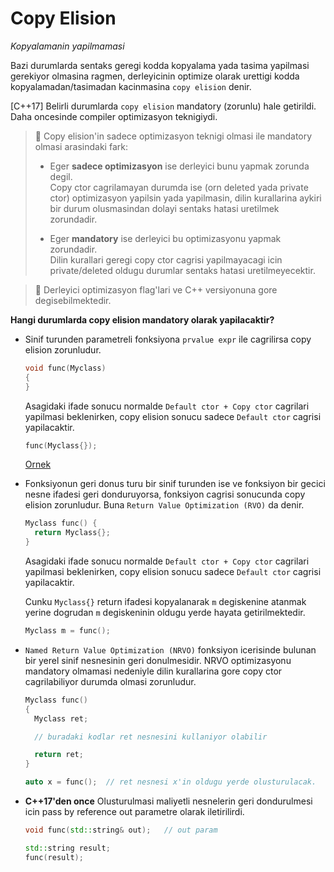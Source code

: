 # Copy Elision
*Kopyalamanin yapilmamasi*

Bazi durumlarda sentaks geregi kodda kopyalama yada tasima yapilmasi gerekiyor olmasina ragmen, derleyicinin optimize olarak urettigi kodda kopyalamadan/tasimadan kacinmasina `copy elision` denir.

[C++17] Belirli durumlarda `copy elision` mandatory (zorunlu) hale getirildi. Daha oncesinde compiler optimizasyon teknigiydi.

> :triangular_flag_on_post: 
> Copy elision'in sadece optimizasyon teknigi olmasi ile mandatory olmasi arasindaki fark:
> 
> * Eger **sadece optimizasyon** ise derleyici bunu yapmak zorunda degil.  
>   Copy ctor cagrilamayan durumda ise (orn deleted yada private ctor) optimizasyon yapilsin yada yapilmasin, dilin kurallarina aykiri bir durum olusmasindan dolayi sentaks hatasi uretilmek zorundadir.
> 
> * Eger **mandatory** ise derleyici bu optimizasyonu yapmak zorundadir.  
>   Dilin kurallari geregi copy ctor cagrisi yapilmayacagi icin private/deleted oldugu durumlar sentaks hatasi uretilmeyecektir.

> :triangular_flag_on_post: 
> Derleyici optimizasyon flag'lari ve C++ versiyonuna gore degisebilmektedir. 

**Hangi durumlarda copy elision mandatory olarak yapilacaktir?**

* Sinif turunden parametreli fonksiyona `prvalue expr` ile cagrilirsa copy elision zorunludur.
  ```C++
  void func(Myclass)
  {
  }
  ```
  Asagidaki ifade sonucu normalde `Default ctor + Copy ctor` cagrilari yapilmasi beklenirken, copy elision sonucu sadece `Default ctor` cagrisi yapilacaktir.
  ```C++
  func(Myclass{});
  ```
  [Ornek](res/src/copy_elision01.cpp)

* Fonksiyonun geri donus turu bir sinif turunden ise ve fonksiyon bir gecici nesne ifadesi geri donduruyorsa, fonksiyon cagrisi sonucunda copy elision zorunludur.
  Buna `Return Value Optimization (RVO)` da denir.
  ```C++
  Myclass func() {
    return Myclass{};
  }
  ```
  Asagidaki ifade sonucu normalde `Default ctor + Copy ctor` cagrilari yapilmasi beklenirken, copy elision sonucu sadece `Default ctor` cagrisi yapilacaktir.
  
  Cunku `Myclass{}` return ifadesi kopyalanarak `m` degiskenine atanmak yerine dogrudan `m` degiskeninin oldugu yerde hayata getirilmektedir.
  ```C++
  Myclass m = func();
  ```

* `Named Return Value Optimization (NRVO)` fonksiyon icerisinde bulunan bir yerel sinif nesnesinin geri donulmesidir. NRVO optimizasyonu mandatory olmamasi nedeniyle dilin kurallarina gore copy ctor cagrilabiliyor durumda olmasi zorunludur.
  ```C++
  Myclass func()
  {
    Myclass ret;
  
    // buradaki kodlar ret nesnesini kullaniyor olabilir
  
    return ret;
  }
  ```
  ```C++
  auto x = func();  // ret nesnesi x'in oldugu yerde olusturulacak.
  ```
  
* **C++17'den once** Olusturulmasi maliyetli nesnelerin geri dondurulmesi icin pass by reference out parametre olarak iletirilirdi.
  ```C++
  void func(std::string& out);   // out param
  ```
  ```C++
  std::string result;
  func(result);
  ```